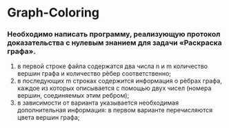 # Graph-Coloring
### Необходимо написать программу, реализующую протокол доказательства с нулевым знанием для задачи «Раскраска графа».
1) в первой строке файла содержатся два числа n и m количество вершин графа и количество рѐбер соответственно;
2) в последующих m строках содержится информация о рѐбрах графа, каждое из которых описывается с помощью двух чисел (номера вершин, соединяемых этим ребром);
3) в зависимости от варианта указывается необходимая дополнительная
информация: в первом варианте перечисляются цвета вершин графа;
